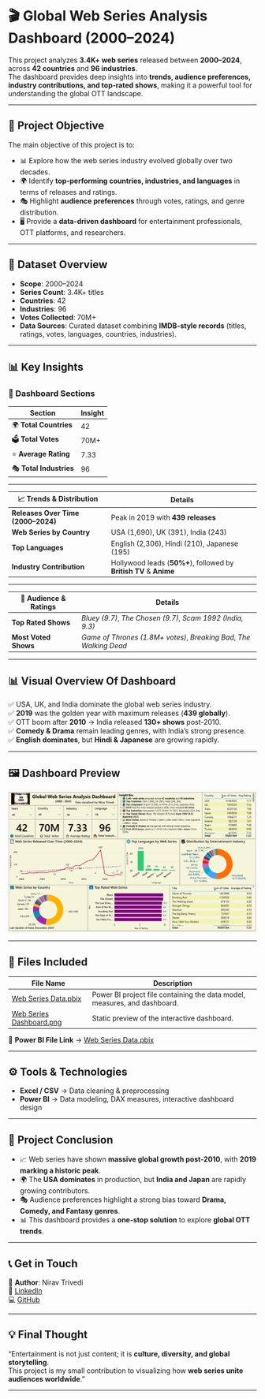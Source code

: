 # 🎬 Global Web Series Analysis Dashboard (2000–2024)
This project analyzes **3.4K+ web series** released between **2000–2024**, across **42 countries** and **96 industries**.  
The dashboard provides deep insights into **trends, audience preferences, industry contributions, and top-rated shows**, making it a powerful tool for understanding the global OTT landscape.  

---

## 🎯 Project Objective  
The main objective of this project is to:  
- 📊 Explore how the web series industry evolved globally over two decades.  
- 🌍 Identify **top-performing countries, industries, and languages** in terms of releases and ratings.  
- 🎭 Highlight **audience preferences** through votes, ratings, and genre distribution.  
- 🖥️ Provide a **data-driven dashboard** for entertainment professionals, OTT platforms, and researchers.  

---

## 📂 Dataset Overview  
- **Scope**: 2000–2024  
- **Series Count**: 3.4K+ titles  
- **Countries**: 42  
- **Industries**: 96  
- **Votes Collected**: 70M+  
- **Data Sources**: Curated dataset combining **IMDB-style records** (titles, ratings, votes, languages, countries, industries).  

---

## 📊 Key Insights 

### 📌 Dashboard Sections  
 

| Section | Insight |
|---------|---------|
| 🌍 **Total Countries** | 42 |
| 🗳️ **Total Votes** | 70M+ |
| ⭐ **Average Rating** | 7.33 |
| 🎭 **Total Industries** | 96 |

---

| 📈 Trends & Distribution | Details |
|---------------------------|---------|
| **Releases Over Time (2000–2024)** | Peak in 2019 with **439 releases** |
| **Web Series by Country** | USA (1,690), UK (391), India (243) |
| **Top Languages** | English (2,306), Hindi (210), Japanese (195) |
| **Industry Contribution** | Hollywood leads (**50%+**), followed by **British TV** & **Anime** |

---

| 👥 Audience & Ratings | Details |
|------------------------|---------|
| **Top Rated Shows** | *Bluey (9.7)*, *The Chosen (9.7)*, *Scam 1992 (India, 9.3)* |
| **Most Voted Shows** | *Game of Thrones (1.8M+ votes)*, *Breaking Bad*, *The Walking Dead* |

---

## 📊 Visual Overview Of Dashboard
✅ USA, UK, and India dominate the global web series industry.  
✅ **2019** was the golden year with maximum releases (**439 globally**).  
✅ OTT boom after **2010** → India released **130+ shows** post-2010.  
✅ **Comedy & Drama** remain leading genres, with India’s strong presence.  
✅ **English dominates**, but **Hindi & Japanese** are growing rapidly.  

---

## 🖼️ Dashboard Preview  

![Dashboard Preview](https://github.com/niravtrivedi23/global-web-series-analysis/blob/main/Web%20Series%20Dashboard%20.png)

---

## 📂 Files Included  

| File Name | Description |
|-----------|-------------|
| [Web Series Data.pbix](https://github.com/niravtrivedi23/global-web-series-analysis/raw/main/Web%20Series%20Data.pbix) | Power BI project file containing the data model, measures, and dashboard. |
| [Web Series Dashboard.png](https://raw.githubusercontent.com/niravtrivedi23/global-web-series-analysis/main/Web%20Series%20Dashboard.png) | Static preview of the interactive dashboard. |

📌 **Power BI File Link** → [Web Series Data.pbix](https://github.com/niravtrivedi23/global-web-series-analysis/blob/main/Web%20Series%20Data.pbix)  

---

## ⚙️ Tools & Technologies  
- **Excel / CSV** → Data cleaning & preprocessing  
- **Power BI** → Data modeling, DAX measures, interactive dashboard design  

---

## 📌 Project Conclusion  
- 📈 Web series have shown **massive global growth post-2010**, with **2019 marking a historic peak**.  
- 🌍 The **USA dominates** in production, but **India and Japan** are rapidly growing contributors.  
- 🎭 Audience preferences highlight a strong bias toward **Drama, Comedy, and Fantasy genres**.  
- 📊 This dashboard provides a **one-stop solution** to explore **global OTT trends**.  

---

## 📞 Get in Touch  
👤 **Author**: Nirav Trivedi  
💼 [LinkedIn](https://www.linkedin.com/)  
💻 [GitHub](https://github.com/niravtrivedi23)  

---

## 💡 Final Thought  
“Entertainment is not just content; it is **culture, diversity, and global storytelling**.  
This project is my small contribution to visualizing how **web series unite audiences worldwide**.”  

---
